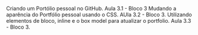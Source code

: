 Criando um Portólio pessoal no GitHub. Aula 3.1 - Bloco 3
Mudando a aparência do Portfólio pessoal usando o CSS. AUla 3.2 - Bloco 3.
Utilizando elementos de bloco, inline e o box model para atualizar o portfolio. Aula 3.3 - Bloco 3.
